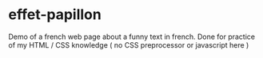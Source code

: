 # effet-papillon
Demo of a french web page about a funny text in french. Done for practice of my HTML / CSS knowledge ( no CSS preprocessor or javascript here )
